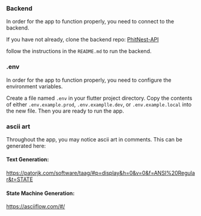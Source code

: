 ### Backend

In order for the app to function properly, you need to connect to the backend.

If you have not already, clone the backend repo: [PhitNest-API](https://github.com/PhitNest/phitnest-api)

follow the instructions in the `README.md` to run the backend.

### .env

In order for the app to function properly, you need to configure the environment variables.

Create a file named `.env` in your flutter project directory. Copy the contents of either `.env.example.prod`, `.env.examplle.dev`, or `.env.example.local` into the new file. Then you are ready to run the app.

### ascii art

Throughout the app, you may notice ascii art in comments. This can be generated here: 

#### Text Generation:
https://patorjk.com/software/taag/#p=display&h=0&v=0&f=ANSI%20Regular&t=STATE

#### State Machine Generation:
https://asciiflow.com/#/